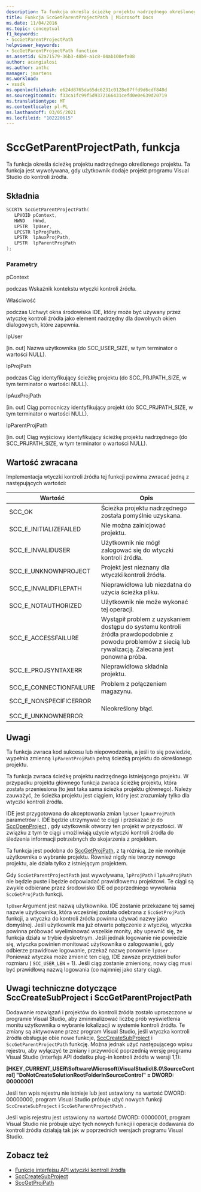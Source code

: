 ```yaml
---
description: Ta funkcja określa ścieżkę projektu nadrzędnego określonego projektu.
title: Funkcja SccGetParentProjectPath | Microsoft Docs
ms.date: 11/04/2016
ms.topic: conceptual
f1_keywords:
- SccGetParentProjectPath
helpviewer_keywords:
- SccGetParentProjectPath function
ms.assetid: 62a71579-36b3-48b9-a1c8-04ab100efa08
author: acangialosi
ms.author: anthc
manager: jmartens
ms.workload:
- vssdk
ms.openlocfilehash: e624d8765da65dc6231c0128e87ffd9d6cdf848d
ms.sourcegitcommit: f33ca1fc99f5d9372166431cefd0e0e639d20719
ms.translationtype: MT
ms.contentlocale: pl-PL
ms.lasthandoff: 03/05/2021
ms.locfileid: "102220615"
---
```

# <a name="sccgetparentprojectpath-function"></a>SccGetParentProjectPath, funkcja
Ta funkcja określa ścieżkę projektu nadrzędnego określonego projektu. Ta funkcja jest wywoływana, gdy użytkownik dodaje projekt programu Visual Studio do kontroli źródła.

## <a name="syntax"></a>Składnia

```cpp
SCCRTN SccGetParentProjectPath(
   LPVOID pContext,
   HWND   hWnd,
   LPSTR  lpUser,
   LPCSTR lpProjPath,
   LPSTR  lpAuxProjPath,
   LPSTR  lpParentProjPath
);
```

### <a name="parameters"></a>Parametry
 pContext

podczas Wskaźnik kontekstu wtyczki kontroli źródła.

 Właściwość

podczas Uchwyt okna środowiska IDE, który może być używany przez wtyczkę kontroli źródła jako element nadrzędny dla dowolnych okien dialogowych, które zapewnia.

 lpUser

[in. out] Nazwa użytkownika (do SCC_USER_SIZE, w tym terminator o wartości NULL).

 lpProjPath

podczas Ciąg identyfikujący ścieżkę projektu (do SCC_PRJPATH_SIZE, w tym terminator o wartości NULL).

 lpAuxProjPath

[in. out] Ciąg pomocniczy identyfikujący projekt (do SCC_PRJPATH_SIZE, w tym terminator o wartości NULL).

 lpParentProjPath

[in. out] Ciąg wyjściowy identyfikujący ścieżkę projektu nadrzędnego (do SCC_PRJPATH_SIZE, w tym terminator o wartości NULL).

## <a name="return-value"></a>Wartość zwracana
 Implementacja wtyczki kontroli źródła tej funkcji powinna zwracać jedną z następujących wartości:

|Wartość|Opis|
|-----------|-----------------|
|SCC_OK|Ścieżka projektu nadrzędnego została pomyślnie uzyskana.|
|SCC_E_INITIALIZEFAILED|Nie można zainicjować projektu.|
|SCC_E_INVALIDUSER|Użytkownik nie mógł zalogować się do wtyczki kontroli źródła.|
|SCC_E_UNKNOWNPROJECT|Projekt jest nieznany dla wtyczki kontroli źródła.|
|SCC_E_INVALIDFILEPATH|Nieprawidłowa lub niezdatna do użycia ścieżka pliku.|
|SCC_E_NOTAUTHORIZED|Użytkownik nie może wykonać tej operacji.|
|SCC_E_ACCESSFAILURE|Wystąpił problem z uzyskaniem dostępu do systemu kontroli źródła prawdopodobnie z powodu problemów z siecią lub rywalizacją. Zalecana jest ponowna próba.|
|SCC_E_PROJSYNTAXERR|Nieprawidłowa składnia projektu.|
|SCC_E_CONNECTIONFAILURE|Problem z połączeniem magazynu.|
|SCC_E_NONSPECIFICERROR<br /><br /> SCC_E_UNKNOWNERROR|Nieokreślony błąd.|

## <a name="remarks"></a>Uwagi
 Ta funkcja zwraca kod sukcesu lub niepowodzenia, a jeśli to się powiedzie, wypełnia zmienną `lpParentProjPath` pełną ścieżką projektu do określonego projektu.

 Ta funkcja zwraca ścieżkę projektu nadrzędnego istniejącego projektu. W przypadku projektu głównego funkcja zwraca ścieżkę projektu, która została przeniesiona (to jest taka sama ścieżka projektu głównego). Należy zauważyć, że ścieżka projektu jest ciągiem, który jest zrozumiały tylko dla wtyczki kontroli źródła.

 IDE jest przygotowana do akceptowania zmian `lpUser` `lpAuxProjPath` parametrów i. IDE będzie utrzymywać te ciągi i przekazać je do [SccOpenProject](../extensibility/sccopenproject-function.md) , gdy użytkownik otworzy ten projekt w przyszłości. W związku z tym te ciągi umożliwiają użycie wtyczki kontroli źródła do śledzenia informacji potrzebnych do skojarzenia z projektem.

 Ta funkcja jest podobna do [SccGetProjPath](../extensibility/sccgetprojpath-function.md), z tą różnicą, że nie monituje użytkownika o wybranie projektu. Również nigdy nie tworzy nowego projektu, ale działa tylko z istniejącym projektem.

 Gdy `SccGetParentProjectPath` jest wywoływana, `lpProjPath` i `lpAuxProjPath` nie będzie puste i będzie odpowiadać prawidłowemu projektowi. Te ciągi są zwykle odbierane przez środowisko IDE od poprzedniego wywołania `SccGetProjPath` funkcji.

 `lpUser`Argument jest nazwą użytkownika. IDE zostanie przekazane tej samej nazwie użytkownika, która wcześniej została odebrana z `SccGetProjPath` funkcji, a wtyczka do kontroli źródła powinna używać nazwy jako domyślnej. Jeśli użytkownik ma już otwarte połączenie z wtyczką, wtyczka powinna próbować wyeliminować wszelkie monity, aby upewnić się, że funkcja działa w trybie dyskretnym. Jeśli jednak logowanie nie powiedzie się, wtyczka powinien monitować użytkownika o zalogowanie i, gdy odbierze prawidłowe logowanie, przekaż nazwę ponownie `lpUser` . Ponieważ wtyczka może zmienić ten ciąg, IDE zawsze przydzieli bufor rozmiaru ( `SCC_USER_LEN` + 1). Jeśli ciąg zostanie zmieniony, nowy ciąg musi być prawidłową nazwą logowania (co najmniej jako stary ciąg).

## <a name="technical-notes-for-scccreatesubproject-and-sccgetparentprojectpath"></a>Uwagi techniczne dotyczące SccCreateSubProject i SccGetParentProjectPath
 Dodawanie rozwiązań i projektów do kontroli źródła zostało uproszczone w programie Visual Studio, aby zminimalizować liczbę prób wyświetlenia monitu użytkownika o wybranie lokalizacji w systemie kontroli źródła. Te zmiany są aktywowane przez program Visual Studio, jeśli wtyczka kontroli źródła obsługuje obie nowe funkcje, [SccCreateSubProject](../extensibility/scccreatesubproject-function.md) i `SccGetParentProjectPath` funkcję. Można jednak użyć następującego wpisu rejestru, aby wyłączyć te zmiany i przywrócić poprzednią wersję programu Visual Studio (interfejs API dodatku plug-in kontroli źródła w wersji 1,1):

 **[HKEY_CURRENT_USER\Software\Microsoft\VisualStudio\8.0\SourceControl] "DoNotCreateSolutionRootFolderInSourceControl" = DWORD: 00000001**

 Jeśli ten wpis rejestru nie istnieje lub jest ustawiony na wartość DWORD: 00000000, program Visual Studio próbuje użyć nowych funkcji `SccCreateSubProject` i `SccGetParentProjectPath` .

 Jeśli wpis rejestru jest ustawiony na wartość DWORD: 00000001, program Visual Studio nie próbuje użyć tych nowych funkcji i operacje dodawania do kontroli źródła działają tak jak w poprzednich wersjach programu Visual Studio.

## <a name="see-also"></a>Zobacz też
- [Funkcje interfejsu API wtyczki kontroli źródła](../extensibility/source-control-plug-in-api-functions.md)
- [SccCreateSubProject](../extensibility/scccreatesubproject-function.md)
- [SccGetProjPath](../extensibility/sccgetprojpath-function.md)
